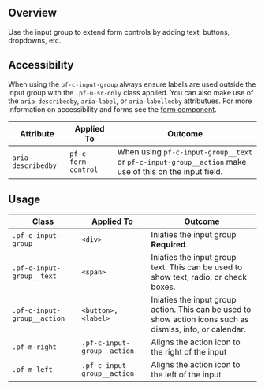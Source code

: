 ## Overview
Use the input group to extend form controls by adding text, buttons, dropdowns, etc.

## Accessibility
When using the `pf-c-input-group` always ensure labels are used outside the input group with the `.pf-u-sr-only` class applied. You can also make use of the `aria-describedby`, `aria-label`, or `aria-labelledby` attributues. For more information on accessibility and forms see the <a href="/components/form/examples/">form component</a>.

| Attribute | Applied To | Outcome |
| -- | -- | -- |
| `aria-describedby` | `pf-c-form-control` |  When using `pf-c-input-group__text` or `pf-c-input-group__action` make use of this on the input field. |


## Usage

| Class | Applied To | Outcome |
| -- | -- | -- |
| `.pf-c-input-group` | `<div>` |  Iniaties the input group **Required**. |
| `.pf-c-input-group__text` | `<span>` |  Iniaties the input group text. This can be used to show text, radio, or check boxes. |
| `.pf-c-input-group__action` | `<button>, <label>` |  Iniaties the input group action. This can be used to show action icons such as dismiss, info, or calendar. |
| `.pf-m-right` | `.pf-c-input-group__action` |  Aligns the action icon to the right of the input |
| `.pf-m-left` | `.pf-c-input-group__action` |  Aligns the action icon to the left of the input |